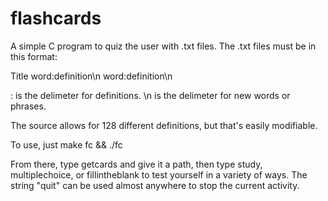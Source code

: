 flashcards
==========
A simple C program to quiz the user with .txt files.
The .txt files must be in this format:

Title
word:definition\n
word:definition\n

: is the delimeter for definitions.
\n is the delimeter for new words or phrases.

The source allows for 128 different definitions, but that's easily modifiable.

To use, just make fc && ./fc

From there, type getcards and give it a path, then type study, multiplechoice, or fillintheblank to test yourself in a variety of ways. The string "quit" can be used almost anywhere to stop the current activity.